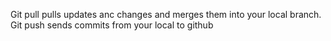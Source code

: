 Git pull pulls updates anc changes and merges them into your local branch. Git push sends 
commits from your local to github
